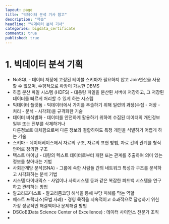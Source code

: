 ```yaml
---
layout: page
title: "빅데이터 분석 기사 참고"
description: "학습"
headline: "빅데이터 분석 기사"
categories: bigdata_certificate
comments: true
published: true
---
```


#  1. 빅데이터 분석 기획

- NoSQL - 데이터 저장에 고정된 테이블 스키마가 필요하지 않고 Join연산을 사용할 수 없으며, 수평적으로 확장이 가능한 DBMS
- 하둡 분산 파일 시스템 (HDFS) - 대용량 파일을 분산된 서버에 저장하고, 그 저장된 데이터를 빠르게 처리할 수 있게 하는 시스템
- 빅데이터 플랫폼 - 빅데이터에서 가치를 추출하기 위해 일련의 과정(수집 - 저장 - 처리 - 분석 - 시각화)을 규격화한 기술
- 데이터 비식별화 - 데이터를 안전하게 활용하기 위하여 수집된 데이터의 개인정보 일부 또는 전부를 삭제하거나 <br />
                                다른정보로 대체함으로써 다른 정보와 결합하여도 특정 개인을 식별하기 어렵게 하는 기술
- 스키마 - 데이터베이스에서 자료의 구조, 자료의 표현 방법, 자료 간의 관계를 형식 언어로 정의한 구조
- 텍스트 마이닝 - 대량의 텍스트 데이터로부터 패턴 또는 관계를 추출하여 의미 있는 정보를 찾아내는 기법
- 사회관계망 분석(SNA) - 그룹에 속한 사람들 간의 네트워크 특성과 구조를 분석하고 시각화하는 분석 기법
- 시스템 다이내믹스 - 사업이나 사회시스템 등과 같은 복잡한 피드백 시스템을 연구하고 관리하는 방법
- 알고리즈미스트 - 알고리즘코딩 해석을 통해 부당 피해를 막는 역할
- 베스트 프랙티스(모범 사례) - 경영 목적을 지속적이고 효과적으로 달성하기 위한 가장 성공적인 해결책이나 문제해결 방법
- DSCoE(Data Science Center of Excellence) : 데이터 사이언스 전문가 조직 
- 
